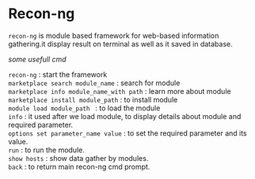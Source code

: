# Recon-ng

`recon-ng` is module based framework for web-based information gathering.it display result on terminal as well as it saved in database. 

*some usefull cmd*


`recon-ng` : start the framework <br>
`marketplace search module_name` : search for module <br>
`marketplace info module_name_with path` : learn more about module <br>
`marketplace install module_path` : to install module <br>
`module load module_path ` : to load the module <br>
`info` : it used after we load module, to display details about module and required parameter. <br>
`options set parameter_name value` : to set the required parameter and its value.<br>
`run` : to run the module. <br>
`show hosts` : show data gather by modules. <br>
`back` : to return main recon-ng cmd prompt. <br>